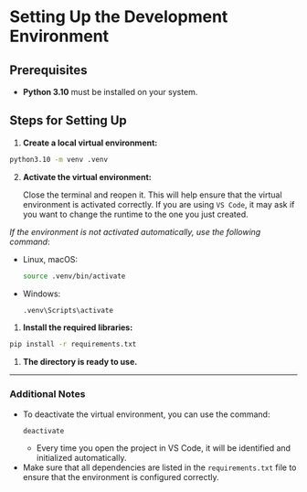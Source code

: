 # Setting Up the Development Environment

## Prerequisites

- **Python 3.10** must be installed on your system.

## Steps for Setting Up

1. **Create a local virtual environment:**
  ```sh
  python3.10 -m venv .venv
  ```

2. **Activate the virtual environment:**
   
    Close the terminal and reopen it. This will help ensure that the virtual environment is activated correctly. If you are using `VS Code`, it may ask if you want to change the runtime to the one you just created.

*If the environment is not activated automatically, use the following command*:

- Linux, macOS:
  ```sh
  source .venv/bin/activate
  ```
- Windows:
  ```cmd
  .venv\Scripts\activate
  ```

1. **Install the required libraries:**
  ```sh
  pip install -r requirements.txt
  ```

1. **The directory is ready to use.**

---

### Additional Notes

- To deactivate the virtual environment, you can use the command:
  ```sh
  deactivate
  ```
  - Every time you open the project in VS Code, it will be identified and initialized automatically.
- Make sure that all dependencies are listed in the `requirements.txt` file to ensure that the environment is configured correctly.